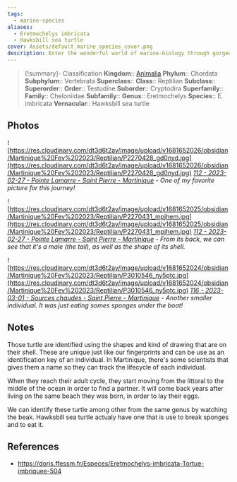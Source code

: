 ```yaml
---
tags:
  - marine-species
aliases:
  - Eretmochelys imbricata
  - Hawksbill sea turtle
cover: Assets/default_marine_species_cover.png
description: Enter the wonderful world of marine-biology through gorgeous underwater pictures of marine animals. Testudine is the order of what called turtles.
---
```

> [!summary]- Classification
**Kingdom**:: [Animalia](Animalia.md)
**Phylum**:: Chordata
**Subphylum**:: Vertebrata
**Superclass**::
**Class**:: Reptilian
**Subclass**::
**Superorder**::
**Order**:: Testudine
**Suborder**:: Cryptodira
**Superfamily**::
**Family**:: Cheloniidae
**Subfamily**::
**Genus**:: Eretmochelys
**Species**:: E. imbricata
**Vernacular**:: Hawksbill sea turtle

## Photos
![https://res.cloudinary.com/dt3d6t2ay/image/upload/v1681652026/obsidian/Martinique%20Fev%202023/Reptilian/P2270428_gd0nyd.jpg](https://res.cloudinary.com/dt3d6t2ay/image/upload/v1681652026/obsidian/Martinique%20Fev%202023/Reptilian/P2270428_gd0nyd.jpg)
*[112 - 2023-02-27 - Pointe Lamarre - Saint Pierre - Martinique](112%20-%202023-02-27%20-%20Pointe%20Lamarre%20-%20Saint%20Pierre%20-%20Martinique.md) - One of my favorite picture for this journey!*

![https://res.cloudinary.com/dt3d6t2ay/image/upload/v1681652025/obsidian/Martinique%20Fev%202023/Reptilian/P2270431_mpjhem.jpg](https://res.cloudinary.com/dt3d6t2ay/image/upload/v1681652025/obsidian/Martinique%20Fev%202023/Reptilian/P2270431_mpjhem.jpg)
*[112 - 2023-02-27 - Pointe Lamarre - Saint Pierre - Martinique](112%20-%202023-02-27%20-%20Pointe%20Lamarre%20-%20Saint%20Pierre%20-%20Martinique.md) - From its back, we can see that it's a male (the tail), as well as the shape of its shell.*

![https://res.cloudinary.com/dt3d6t2ay/image/upload/v1681652024/obsidian/Martinique%20Fev%202023/Reptilian/P3010546_ny5ptc.jpg](https://res.cloudinary.com/dt3d6t2ay/image/upload/v1681652024/obsidian/Martinique%20Fev%202023/Reptilian/P3010546_ny5ptc.jpg)
*[116 - 2023-03-01 - Sources chaudes - Saint Pierre - Martinique](116%20-%202023-03-01%20-%20Sources%20chaudes%20-%20Saint%20Pierre%20-%20Martinique.md) - Another smaller individual. It was just eating somes sponges under the boat!*
## Notes
Those turtle are identified using the shapes and kind of drawing that are on their shell. These are unique just like our fingerprints and can be use as an identification key of an individual. In Martinique, there's some scientists that gives them a name so they can track the lifecycle of each individual.

When they reach their adult cycle, they start moving from the littoral to the middle of the ocean in order to find a partner. It will come back years after living on the same beach they was born, in order to lay their eggs. 

We can identify these turtle among other from the same genus by watching the beak. Hawksbill sea turtle actualy have one that is use to break sponges and to eat it. 
## References
- https://doris.ffessm.fr/Especes/Eretmochelys-imbricata-Tortue-imbriquee-504